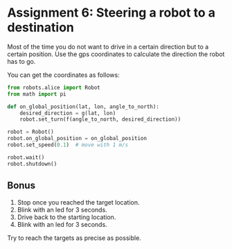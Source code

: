 # Assignment 6: Steering a robot to a destination

Most of the time you do not want to drive in a certain direction but to a certain position. Use the gps coordinates to calculate the direction the robot has to go.

You can get the coordinates as follows:

```python
from robots.alice import Robot
from math import pi

def on_global_position(lat, lon, angle_to_north):
    desired_direction = g(lat, lon)
    robot.set_turn(f(angle_to_north, desired_direction))

robot = Robot()
robot.on_global_position = on_global_position
robot.set_speed(0.1)  # move with 1 m/s

robot.wait()
robot.shutdown()

```

## Bonus

1. Stop once you reached the target location.
2. Blink with an led for 3 seconds.
3. Drive back to the starting location.
4. Blink with an led for 3 seconds.

Try to reach the targets as precise as possible.
